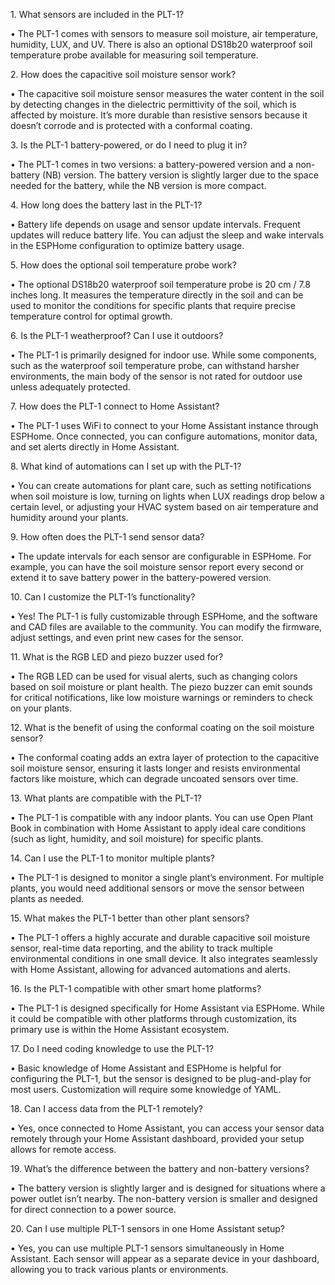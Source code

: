 1\. What sensors are included in the PLT-1?

•	The PLT-1 comes with sensors to measure soil moisture, air temperature, humidity, LUX, and UV. There is also an optional DS18b20 waterproof soil temperature probe available for measuring soil temperature.

2\. How does the capacitive soil moisture sensor work?

•	The capacitive soil moisture sensor measures the water content in the soil by detecting changes in the dielectric permittivity of the soil, which is affected by moisture. It’s more durable than resistive sensors because it doesn’t corrode and is protected with a conformal coating.

3\. Is the PLT-1 battery-powered, or do I need to plug it in?

•	The PLT-1 comes in two versions: a battery-powered version and a non-battery (NB) version. The battery version is slightly larger due to the space needed for the battery, while the NB version is more compact.

4\. How long does the battery last in the PLT-1?

•	Battery life depends on usage and sensor update intervals. Frequent updates will reduce battery life. You can adjust the sleep and wake intervals in the ESPHome configuration to optimize battery usage.

5\. How does the optional soil temperature probe work?

•	The optional DS18b20 waterproof soil temperature probe is 20 cm / 7.8 inches long. It measures the temperature directly in the soil and can be used to monitor the conditions for specific plants that require precise temperature control for optimal growth.

6\. Is the PLT-1 weatherproof? Can I use it outdoors?

•	The PLT-1 is primarily designed for indoor use. While some components, such as the waterproof soil temperature probe, can withstand harsher environments, the main body of the sensor is not rated for outdoor use unless adequately protected.

7\. How does the PLT-1 connect to Home Assistant?

•	The PLT-1 uses WiFi to connect to your Home Assistant instance through ESPHome. Once connected, you can configure automations, monitor data, and set alerts directly in Home Assistant.

8\. What kind of automations can I set up with the PLT-1?

•	You can create automations for plant care, such as setting notifications when soil moisture is low, turning on lights when LUX readings drop below a certain level, or adjusting your HVAC system based on air temperature and humidity around your plants.

9\. How often does the PLT-1 send sensor data?

•	The update intervals for each sensor are configurable in ESPHome. For example, you can have the soil moisture sensor report every second or extend it to save battery power in the battery-powered version.

10\. Can I customize the PLT-1’s functionality?

•	Yes! The PLT-1 is fully customizable through ESPHome, and the software and CAD files are available to the community. You can modify the firmware, adjust settings, and even print new cases for the sensor.

11\. What is the RGB LED and piezo buzzer used for?

•	The RGB LED can be used for visual alerts, such as changing colors based on soil moisture or plant health. The piezo buzzer can emit sounds for critical notifications, like low moisture warnings or reminders to check on your plants.

12\. What is the benefit of using the conformal coating on the soil moisture sensor?

•	The conformal coating adds an extra layer of protection to the capacitive soil moisture sensor, ensuring it lasts longer and resists environmental factors like moisture, which can degrade uncoated sensors over time.

13\. What plants are compatible with the PLT-1?

•	The PLT-1 is compatible with any indoor plants. You can use Open Plant Book in combination with Home Assistant to apply ideal care conditions (such as light, humidity, and soil moisture) for specific plants.

14\. Can I use the PLT-1 to monitor multiple plants?

•	The PLT-1 is designed to monitor a single plant’s environment. For multiple plants, you would need additional sensors or move the sensor between plants as needed.

15\. What makes the PLT-1 better than other plant sensors?

•	The PLT-1 offers a highly accurate and durable capacitive soil moisture sensor, real-time data reporting, and the ability to track multiple environmental conditions in one small device. It also integrates seamlessly with Home Assistant, allowing for advanced automations and alerts.

16\. Is the PLT-1 compatible with other smart home platforms?

•	The PLT-1 is designed specifically for Home Assistant via ESPHome. While it could be compatible with other platforms through customization, its primary use is within the Home Assistant ecosystem.

17\. Do I need coding knowledge to use the PLT-1?

•	Basic knowledge of Home Assistant and ESPHome is helpful for configuring the PLT-1, but the sensor is designed to be plug-and-play for most users. Customization will require some knowledge of YAML.

18\. Can I access data from the PLT-1 remotely?

•	Yes, once connected to Home Assistant, you can access your sensor data remotely through your Home Assistant dashboard, provided your setup allows for remote access.

19\. What’s the difference between the battery and non-battery versions?

•	The battery version is slightly larger and is designed for situations where a power outlet isn’t nearby. The non-battery version is smaller and designed for direct connection to a power source.

20\. Can I use multiple PLT-1 sensors in one Home Assistant setup?

•	Yes, you can use multiple PLT-1 sensors simultaneously in Home Assistant. Each sensor will appear as a separate device in your dashboard, allowing you to track various plants or environments.